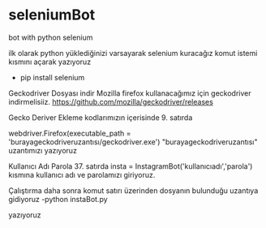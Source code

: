 # seleniumBot
bot with python selenium

ilk olarak python yüklediğinizi varsayarak selenium kuracağız 
komut istemi kısmını açarak yazıyoruz

- pip install selenium 








Geckodriver Dosyası indir
Mozilla firefox kullanacağımız için geckodriver indirmelisiiz.
https://github.com/mozilla/geckodriver/releases







 Gecko Deriver Ekleme
kodlarımızın içerisinde 9. satırda

webdriver.Firefox(executable_path = 'burayageckodriveruzantısı/geckodriver.exe')
 "burayageckodriveruzantısı" uzantımızı yazıyoruz
 
 
 
 
 Kullanıcı Adı Parola
 37. satırda
 insta = InstagramBot('kullanıcıadı','parola') kısmına kullanıcı adı ve parolamızı giriyoruz.
 
 
 
 
 
 Çalıştırma
 daha sonra komut satırı üzerinden dosyanın bulunduğu uzantıya gidiyoruz 
 -python instaBot.py
 
 yazıyoruz
